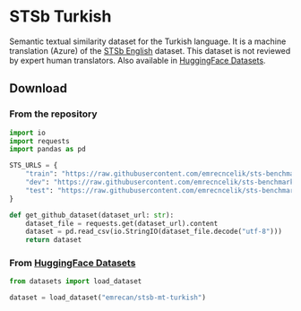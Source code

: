 # STSb Turkish

Semantic textual similarity dataset for the Turkish language. It is a machine translation (Azure) of the [STSb English](http://ixa2.si.ehu.eus/stswiki/index.php/STSbenchmark) dataset. This dataset is not reviewed by expert human translators. Also available in [HuggingFace Datasets](https://huggingface.co/datasets/emrecan/stsb-mt-turkish).

## Download
### From the repository
```python
import io
import requests
import pandas as pd

STS_URLS = {
    "train": "https://raw.githubusercontent.com/emrecncelik/sts-benchmark-tr/main/sts-train-tr.csv",
    "dev": "https://raw.githubusercontent.com/emrecncelik/sts-benchmark-tr/main/sts-dev-tr.csv",
    "test": "https://raw.githubusercontent.com/emrecncelik/sts-benchmark-tr/main/sts-test-tr.csv",
}

def get_github_dataset(dataset_url: str):
    dataset_file = requests.get(dataset_url).content
    dataset = pd.read_csv(io.StringIO(dataset_file.decode("utf-8")))
    return dataset
```

### From [HuggingFace Datasets](https://huggingface.co/datasets/emrecan/stsb-mt-turkish)

```python
from datasets import load_dataset

dataset = load_dataset("emrecan/stsb-mt-turkish")
```
